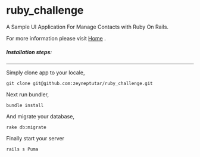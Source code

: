 # ruby_challenge
A Sample UI Application For Manage Contacts with Ruby On Rails.

For more information please visit [Home](https://github.com/zeyneptutar/ruby_challenge/wiki) .

##### Installation steps:
---
Simply clone app to your locale,
```
git clone git@github.com:zeyneptutar/ruby_challenge.git
```
Next run bundler,
```
bundle install
```
And migrate your database,

```
rake db:migrate
```
Finally start your server

```
rails s Puma
```

